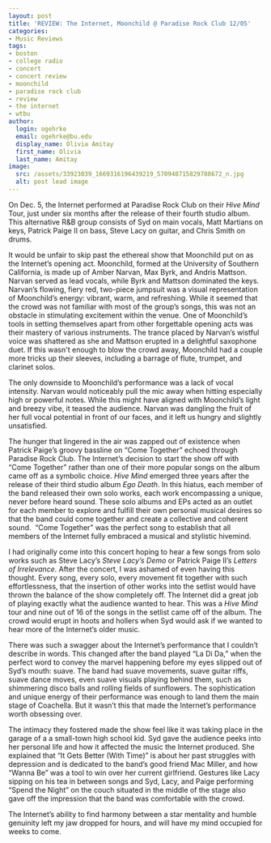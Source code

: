 ```yaml
---
layout: post
title: 'REVIEW: The Internet, Moonchild @ Paradise Rock Club 12/05'
categories:
- Music Reviews
tags:
- boston
- college radio
- concert
- concert review
- moonchild
- paradise rock club
- review
- the internet
- wtbu
author:
  login: ogehrke
  email: ogehrke@bu.edu
  display_name: Olivia Amitay
  first_name: Olivia
  last_name: Amitay
image:
  src: /assets/33923039_1669316196439219_570948715829788672_n.jpg
  alt: post lead image
---
```

On Dec. 5, the Internet performed at Paradise Rock Club on their _Hive Mind_ Tour, just under six months after the release of their fourth studio album. This alternative R&B group consists of Syd on main vocals, Matt Martians on keys, Patrick Paige II on bass, Steve Lacy on guitar, and Chris Smith on drums.

It would be unfair to skip past the ethereal show that Moonchild put on as the Internet’s opening act. Moonchild, formed at the University of Southern California, is made up of Amber Narvan, Max Byrk, and Andris Mattson. Narvan served as lead vocals, while Byrk and Mattson dominated the keys. Narvan’s flowing, fiery red, two-piece jumpsuit was a visual representation of Moonchild’s energy: vibrant, warm, and refreshing. While it seemed that the crowd was not familiar with most of the group’s songs, this was not an obstacle in stimulating excitement within the venue. One of Moonchild’s tools in setting themselves apart from other forgettable opening acts was their mastery of various instruments. The trance placed by Narvan’s wistful voice was shattered as she and Mattson erupted in a delightful saxophone duet. If this wasn't enough to blow the crowd away, Moonchild had a couple more tricks up their sleeves, including a barrage of flute, trumpet, and clarinet solos.  

The only downside to Moonchild’s performance was a lack of vocal intensity. Narvan would noticeably pull the mic away when hitting especially high or powerful notes. While this might have aligned with Moonchild’s light and breezy vibe, it teased the audience. Narvan was dangling the fruit of her full vocal potential in front of our faces, and it left us hungry and slightly unsatisfied.  

The hunger that lingered in the air was zapped out of existence when Patrick Paige’s groovy bassline on “Come Together” echoed through Paradise Rock Club. The Internet’s decision to start the show off with “Come Together” rather than one of their more popular songs on the album came off as a symbolic choice. _Hive Mind_ emerged three years after the release of their third studio album _Ego Death_. In this hiatus, each member of the band released their own solo works, each work encompassing a unique, never before heard sound. These solo albums and EPs acted as an outlet for each member to explore and fulfill their own personal musical desires so that the band could come together and create a collective and coherent sound.  “Come Together” was the perfect song to establish that all members of the Internet fully embraced a musical and stylistic hivemind.

I had originally come into this concert hoping to hear a few songs from solo works such as Steve Lacy’s _Steve Lacy’s Demo_ or Patrick Paige II’s _Letters of Irrelevance._ After the concert, I was ashamed of even having this thought. Every song, every solo, every movement fit together with such effortlessness, that the insertion of other works into the setlist would have thrown the balance of the show completely off. The Internet did a great job of playing exactly what the audience wanted to hear. This was a _Hive Mind_ tour and nine out of 16 of the songs in the setlist came off of the album. The crowd would erupt in hoots and hollers when Syd would ask if we wanted to hear more of the Internet’s older music.  

There was such a swagger about the Internet’s performance that I couldn’t describe in words. This changed after the band played “La Di Da,” when the perfect word to convey the marvel happening before my eyes slipped out of Syd’s mouth: suave. The band had suave movements, suave guitar riffs, suave dance moves, even suave visuals playing behind them, such as shimmering disco balls and rolling fields of sunflowers. The sophistication and unique energy of their performance was enough to land them the main stage of Coachella. But it wasn’t this that made the Internet’s performance worth obsessing over.  

The intimacy they fostered made the show feel like it was taking place in the garage of a a small-town high school kid. Syd gave the audience peeks into her personal life and how it affected the music the Internet produced. She explained that “It Gets Better (With Time)” is about her past struggles with depression and is dedicated to the band’s good friend Mac Miller, and how “Wanna Be” was a tool to win over her current girlfriend. Gestures like Lacy sipping on his tea in between songs and Syd, Lacy, and Paige performing “Spend the Night” on the couch situated in the middle of the stage also gave off the impression that the band was comfortable with the crowd.  

The Internet’s ability to find harmony between a star mentality and humble genuinity left my jaw dropped for hours, and will have my mind occupied for weeks to come.